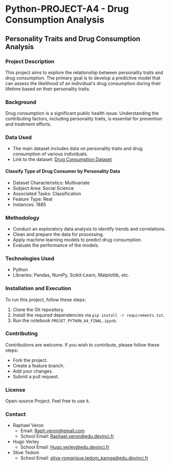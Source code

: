 # Python-PROJECT-A4 - Drug Consumption Analysis

## Personality Traits and Drug Consumption Analysis

### Project Description

This project aims to explore the relationship between personality traits and drug consumption. The primary goal is to develop a predictive model that can assess the likelihood of an individual's drug consumption during their lifetime based on their personality traits.

### Background

Drug consumption is a significant public health issue. Understanding the contributing factors, including personality traits, is essential for prevention and treatment efforts.

### Data Used

- The main dataset includes data on personality traits and drug consumption of various individuals.
- Link to the dataset: [Drug Consumption Dataset](https://archive.ics.uci.edu/dataset/373/drug+consumption+quantified)

#### Classify Type of Drug Consumer by Personality Data

- Dataset Characteristics: Multivariate
- Subject Area: Social Science
- Associated Tasks: Classification
- Feature Type: Real
- Instances: 1885

### Methodology

- Conduct an exploratory data analysis to identify trends and correlations.
- Clean and prepare the data for processing.
- Apply machine learning models to predict drug consumption.
- Evaluate the performance of the models.

### Technologies Used

- Python
- Libraries: Pandas, NumPy, Scikit-Learn, Matplotlib, etc.

### Installation and Execution

To run this project, follow these steps:

1. Clone the Git repository.
2. Install the required dependencies via `pip install -r requirements.txt`.
3. Run the notebook `PROJET_PYTHON_A4_FINAL.ipynb`.

### Contributing

Contributions are welcome. If you wish to contribute, please follow these steps:

- Fork the project.
- Create a feature branch.
- Add your changes.
- Submit a pull request.

### License

Open-source Project. 
Feel free to use it.

### Contact

- Raphael Veron
  - Email: [Raph.veron@gmail.com](mailto:Raph.veron@gmail.com)
  - School Email: [Raphael.veron@edu.devinci.fr](mailto:Raphael.veron@edu.devinci.fr)
- Hugo Verley
  - School Email: [Hugo.verley@edu.devinci.fr](mailto:Hugo.verley@edu.devinci.fr)
- Stive Tedom
  - School Email: [stive-romarique.tedom_kamga@edu.devinci.fr](mailto:stive-romarique.tedom_kamga@edu.devinci.fr)
